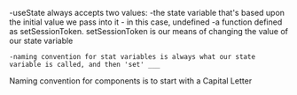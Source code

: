 -useState always accepts two values:
    -the state variable that's based upon the initial value we pass into it - in this case, undefined
    -a function defined as setSessionToken. setSessionToken is our means of changing the value of our state variable

    -naming convention for stat variables is always what our state variable is called, and then 'set' ___

Naming convention for components is to start with a Capital Letter